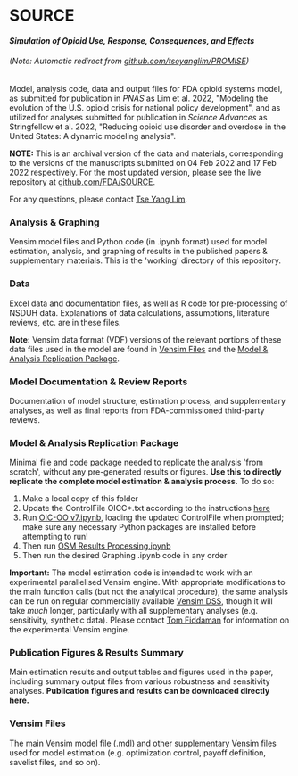 # SOURCE
#### *Simulation of Opioid Use, Response, Consequences, and Effects*
###### (Note: Automatic redirect from [github.com/tseyanglim/PROMISE](https://github.com/tseyanglim/PROMISE))

Model, analysis code, data and output files for FDA opioid systems model, as submitted for publication in *PNAS* as Lim et al. 2022, "Modeling the evolution of the U.S. opioid crisis for national policy development", and as utilized for analyses submitted for publication in *Science Advances* as Stringfellow et al. 2022, "Reducing opioid use disorder and overdose in the United States: A dynamic modeling analysis".

**NOTE:** This is an archival version of the data and materials, corresponding to the versions of the manuscripts submitted on 04 Feb 2022 and 17 Feb 2022 respectively. For the most updated version, please see the live repository at [github.com/FDA/SOURCE](https://github.com/FDA/SOURCE).

For any questions, please contact [Tse Yang Lim](mailto:tylim@mit.edu).

### Analysis & Graphing
Vensim model files and Python code (in .ipynb format) used for model estimation, analysis, and graphing of results in the published papers & supplementary materials. This is the 'working' directory of this repository.

### Data
Excel data and documentation files, as well as R code for pre-processing of NSDUH data. Explanations of data calculations, assumptions, literature reviews, etc. are in these files.

**Note:** Vensim data format (VDF) versions of the relevant portions of these data files used in the model are found in [Vensim Files](/Vensim%20Files/) and the [Model & Analysis Replication Package](/Model%20%26%20Analysis%20Replication%20Package/).

### Model Documentation & Review Reports
Documentation of model structure, estimation process, and supplementary analyses, as well as final reports from FDA-commissioned third-party reviews.

### Model & Analysis Replication Package
Minimal file and code package needed to replicate the analysis 'from scratch', without any pre-generated results or figures. **Use this to directly replicate the complete model estimation & analysis process.** To do so:
1. Make a local copy of this folder
2. Update the ControlFile OICC\*.txt according to the instructions [here](Analysis%20%26%20Graphing/README.md)
3. Run [OIC-OO v7.ipynb](Model%20%26%20Analysis%20Replication%20Package/OIC-OO%20v7.ipynb), loading the updated ControlFile when prompted; make sure any necessary Python packages are installed before attempting to run!
4. Then run [OSM Results Processing.ipynb](Model%20%26%20Analysis%20Replication%20Package/OSM%20Results%20Processing.ipynb)
5. Then run the desired Graphing .ipynb code in any order

**Important:** The model estimation code is intended to work with an experimental parallelised Vensim engine. With appropriate modifications to the main function calls (but not the analytical procedure), the same analysis can be run on regular commercially available [Vensim DSS](https://vensim.com/vensim-software/), though it will take *much* longer, particularly with all supplementary analyses (e.g. sensitivity, synthetic data). Please contact [Tom Fiddaman](mailto:tom@ventanasystems.com) for information on the experimental Vensim engine.

### Publication Figures & Results Summary
Main estimation results and output tables and figures used in the paper, including summary output files from various robustness and sensitivity analyses. **Publication figures and results can be downloaded directly here.**

### Vensim Files
The main Vensim model file (.mdl) and other supplementary Vensim files used for model estimation (e.g. optimization control, payoff definition, savelist files, and so on).
